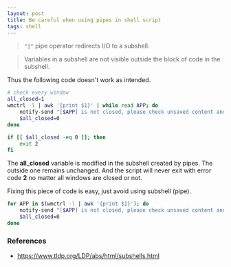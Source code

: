 ```yaml
---
layout: post
title: Be careful when using pipes in shell script
tags: shell
---
```


> `"|"` pipe operator redirects I/O to a subshell.

> Variables in a subshell are not visible outside the block of code in the subshell.

Thus the following code doesn't work as intended.

```bash
# check every window
all_closed=1
wmctrl -l | awk '{print $1}' | while read APP; do
    notify-send "[$APP] is not closed, please check unsaved content and close it manually."
    $all_closed=0
done

if [[ $all_closed -eq 0 ]]; then
    exit 2
fi
```

The **all_closed** variable is modified in the subshell created by pipes. The outside one remains unchanged. And the script will never exit with error code **2** no matter all windows are closed or not.

Fixing this piece of code is easy, just avoid using subshell (pipe).

```bash
for APP in $(wmctrl -l | awk '{print $1}'); do
    notify-send "[$APP] is not closed, please check unsaved content and close it manually."
    $all_closed=0
done
```

### References

* <https://www.tldp.org/LDP/abs/html/subshells.html>
